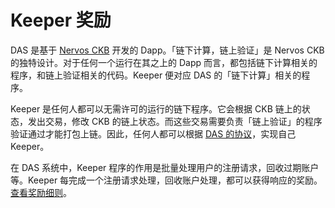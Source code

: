 # Keeper 奖励

DAS 是基于 [Nervos CKB](https://nervos.org) 开发的 Dapp。「链下计算，链上验证」是 Nervos CKB 的独特设计。对于任何一个运行在其之上的 Dapp 而言，都包括链下计算相关的程序，和链上验证相关的代码。Keeper 便对应 DAS 的「链下计算」相关的程序。



Keeper 是任何人都可以无需许可的运行的链下程序。它会根据 CKB 链上的状态，发出交易，修改 CKB 的链上状态。而这些交易需要负责「链上验证」的程序验证通过才能打包上链。因此，任何人都可以根据 [DAS 的协议]()，实现自己 Keeper。



在 DAS 系统中，Keeper 程序的作用是批量处理用户的注册请求，回收过期账户等。Keeper 每完成一个注册请求处理，回收账户处理，都可以获得响应的奖励。[查看奖励细则](eco-design.md)。

